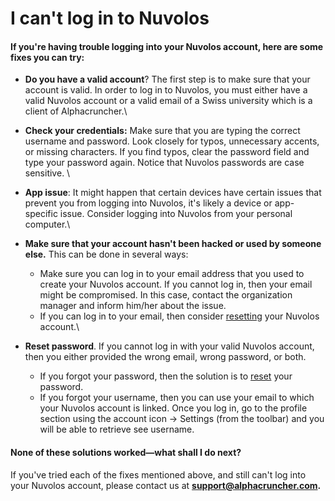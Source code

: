 # I can't log in to Nuvolos

#### If you're having trouble logging into your Nuvolos account, here are some fixes you can try:

* **Do you have a valid account**? The first step is to make sure that your account is valid. In order to log in to Nuvolos, you must either have a valid Nuvolos account or a valid email of a Swiss university which is a client of Alphacruncher.\

* **Check your credentials:** Make sure that you are typing the correct username and password. Look closely for typos, unnecessary accents, or missing characters. If you find typos, clear the password field and type your password again. Notice that Nuvolos passwords are case sensitive. \

* **App issue**: It might happen that certain devices have certain issues that prevent you from logging into  Nuvolos, it's likely a device or app-specific issue. Consider logging into Nuvolos from your personal computer.\

* **Make sure that your account hasn't been hacked or used by someone else.** This can be done in several ways:
  * Make sure you can log in to your email address that you used to create your Nuvolos account. If you cannot log in, then your email might be compromised. In this case, contact the organization manager and inform him/her about the issue.
  * If you can log in to your email, then consider [resetting](forgot-my-password.md) your Nuvolos account.\

* **Reset password**. If you cannot log in with your valid Nuvolos account, then you either provided the wrong email, wrong password, or both.
  * If you forgot your password, then the solution is to [reset](forgot-my-password.md) your password.
  * If you forgot your username, then you can use your email to which your Nuvolos account is linked. Once you log in, go to the profile section using the account icon -> Settings (from the toolbar) and you will be able to retrieve see username.

#### None of these solutions worked—what shall I do next?

If you've tried each of the fixes mentioned above, and still can't log into your Nuvolos account, please contact us at **support@alphacruncher.com.**
